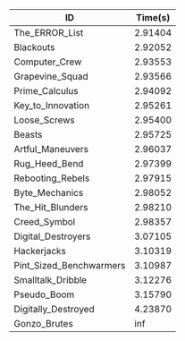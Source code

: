 |ID|Time(s)|
|-|-|
|The_ERROR_List|2.91404|
|Blackouts|2.92052|
|Computer_Crew|2.93553|
|Grapevine_Squad|2.93566|
|Prime_Calculus|2.94092|
|Key_to_Innovation|2.95261|
|Loose_Screws|2.95400|
|Beasts|2.95725|
|Artful_Maneuvers|2.96037|
|Rug_Heed_Bend|2.97399|
|Rebooting_Rebels|2.97915|
|Byte_Mechanics|2.98052|
|The_Hit_Blunders|2.98210|
|Creed_Symbol|2.98357|
|Digital_Destroyers|3.07105|
|Hackerjacks|3.10319|
|Pint_Sized_Benchwarmers|3.10987|
|Smalltalk_Dribble|3.12276|
|Pseudo_Boom|3.15790|
|Digitally_Destroyed|4.23870|
|Gonzo_Brutes|inf|
